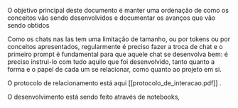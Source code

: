 O objetivo principal deste documento é manter uma ordenação de como os conceitos vão sendo desenvolvidos e documentar os avanços que vão sendo obtidos  
  
Como os chats nas Ias tem uma limitação de tamanho, ou por tokens ou por conceitos apresentados, regularmente é preciso fazer a troca de chat e o primeiro prompt é fundamental para que aquele chat se desenvolva bem: é preciso instrui-lo com tudo aquilo que foi desenvolvido, tanto quanto a forma e o papel de cada um se relacionar, como quanto ao projeto em si.  
  
O protocolo de relacionamento está aqui [[protocolo_de_interacao.pdf]] .

O desenvolvimento está sendo feito através de notebooks, 